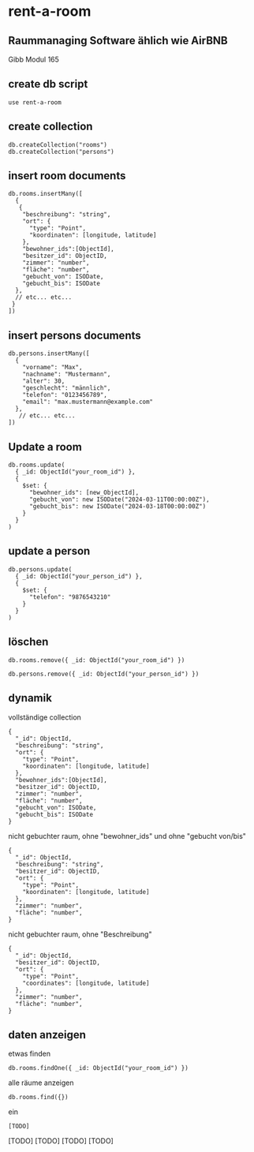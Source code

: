 # rent-a-room
## Raummanaging Software ählich wie AirBNB
Gibb Modul 165


## create db script
```
use rent-a-room
```

## create collection
```
db.createCollection("rooms")
db.createCollection("persons")
```

## insert room documents
```
db.rooms.insertMany([ 
  { 
   {
    "beschreibung": "string",
    "ort": {
      "type": "Point",
      "koordinaten": [longitude, latitude]
    },
    "bewohner_ids":[ObjectId],
    "besitzer_id": ObjectID,
    "zimmer": "number",
    "fläche": "number",
    "gebucht_von": ISODate,
    "gebucht_bis": ISODate
  },
  // etc... etc...
 }
]) 
```

## insert persons documents
``` 
db.persons.insertMany([
  {
    "vorname": "Max",
    "nachname": "Mustermann",
    "alter": 30,
    "geschlecht": "männlich",
    "telefon": "0123456789",
    "email": "max.mustermann@example.com"
  },
   // etc... etc...
])
```

## Update a room
```
db.rooms.update(
  { _id: ObjectId("your_room_id") },
  {
    $set: {
      "bewohner_ids": [new_ObjectId],
      "gebucht_von": new ISODate("2024-03-11T00:00:00Z"),
      "gebucht_bis": new ISODate("2024-03-18T00:00:00Z")
    }
  }
)
```

## update a person
```
db.persons.update(
  { _id: ObjectId("your_person_id") },
  {
    $set: {
      "telefon": "9876543210"
    }
  }
)
```

## löschen
```
db.rooms.remove({ _id: ObjectId("your_room_id") })
```
```
db.persons.remove({ _id: ObjectId("your_person_id") })
```


## dynamik

vollständige collection
```
{
  "_id": ObjectId,
  "beschreibung": "string",
  "ort": {
    "type": "Point",
    "koordinaten": [longitude, latitude]
  },
  "bewohner_ids":[ObjectId],
  "besitzer_id": ObjectID,
  "zimmer": "number",
  "fläche": "number",
  "gebucht_von": ISODate,
  "gebucht_bis": ISODate
}
```

nicht gebuchter raum, ohne "bewohner_ids" und ohne "gebucht von/bis"
```
{
  "_id": ObjectId,
  "beschreibung": "string",
  "besitzer_id": ObjectID,
  "ort": {
    "type": "Point",
    "koordinaten": [longitude, latitude]
  },
  "zimmer": "number",
  "fläche": "number",
}
```

nicht gebuchter raum, ohne "Beschreibung"
```
{
  "_id": ObjectId,
  "besitzer_id": ObjectID,
  "ort": {
    "type": "Point",
    "coordinates": [longitude, latitude]
  },
  "zimmer": "number",
  "fläche": "number",
}
```

## daten anzeigen

etwas finden
```
db.rooms.findOne({ _id: ObjectId("your_room_id") })
```

alle räume anzeigen
```
db.rooms.find({})
```

ein
```
[TODO]
```
[TODO]
[TODO]
[TODO]
[TODO]
